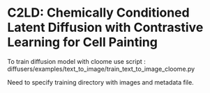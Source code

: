 # C2LD: **C**hemically **C**onditioned **L**atent **D**iffusion with **C**ontrastive Learning for Cell Painting

To train diffusion model with cloome use script : 
    diffusers/examples/text_to_image/train_text_to_image_cloome.py

Need to specify training directory with images and metadata file. 

